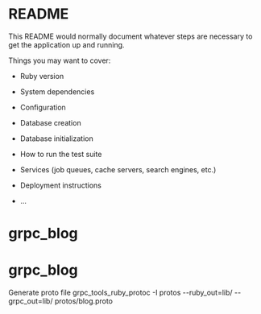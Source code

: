 # README

This README would normally document whatever steps are necessary to get the
application up and running.

Things you may want to cover:

* Ruby version

* System dependencies

* Configuration

* Database creation

* Database initialization

* How to run the test suite

* Services (job queues, cache servers, search engines, etc.)

* Deployment instructions

* ...
# grpc_blog
# grpc_blog

Generate proto file
grpc_tools_ruby_protoc -I protos --ruby_out=lib/ --grpc_out=lib/ protos/blog.proto